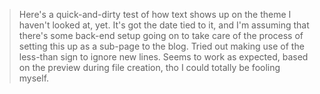 > Here's a quick-and-dirty test of how text shows up on the theme I haven't looked at, yet. It's got the date tied to it, and I'm assuming that there's some 
back-end setup going on to take care of the process of setting this up as a sub-page to the blog. Tried out making use of the less-than sign to ignore new lines. 
Seems to work as expected, based on the preview during file creation, tho I could totally be fooling myself.
